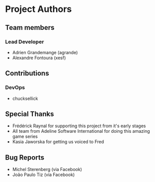 # Project Authors
## Team members
### Lead Developer
* Adrien Grandemange (agrande)
* Alexandre Fontoura (xesf)

## Contributions
### DevOps
* chucksellick

## Special Thanks
* Frédérick Raynal for supporting this project from it's early stages
* All team from Adeline Software International for doing this amazing game series
* Kasia Jaworska for getting us voiced to Fred

## Bug Reports
* Michel Sterenberg (via Facebook)
* João Paulo Tiz (via Facebook)
